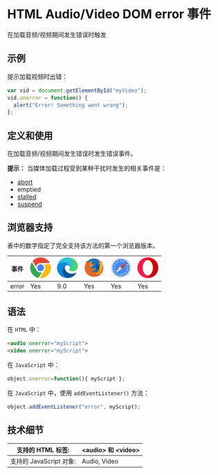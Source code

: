 HTML Audio/Video DOM error 事件
===

在加载音频/视频期间发生错误时触发

## 示例

提示加载视频时出错：

```js
var vid = document.getElementById("myVideo");
vid.onerror = function() {
  alert("Error! Something went wrong");
};
```

## 定义和使用

在加载音频/视频期间发生错误时发生错误事件。

**提示：** 当媒体加载过程受到某种干扰时发生的相关事件是：

* [abort](./abort.md)
* emptied
* [stalled](./stalled.md)
* [suspend](./suspend.md)

## 浏览器支持

表中的数字指定了完全支持该方法的第一个浏览器版本。

| 事件 | ![chrome][1] | ![edge][2] | ![firefox][3] | ![safari][4] | ![opera][5] |
| ----- | --- | --- | --- | --- | --- |
| error | Yes | 9.0 | Yes | Yes | Yes |
<!--rehype:style=width: 100%; display: inline-table;-->

## 语法

在 `HTML` 中：

```html
<audio onerror="myScript">
<video onerror="myScript">
```

在 `JavaScript` 中：

```js
object.onerror=function(){ myScript };
```

在 `JavaScript` 中，使用 `addEventListener()` 方法：

```js
object.addEventListener("error", myScript);
```

## 技术细节

| 支持的 HTML 标签: | \<audio> 和 \<video> |
| -------- | -------- |
| 支持的 JavaScript 对象: | Audio, Video |
<!--rehype:style=width: 100%; display: inline-table;-->



[1]: ../../../assets/chrome.svg
[2]: ../../../assets/edge.svg
[3]: ../../../assets/firefox.svg
[4]: ../../../assets/safari.svg
[5]: ../../../assets/opera.svg
